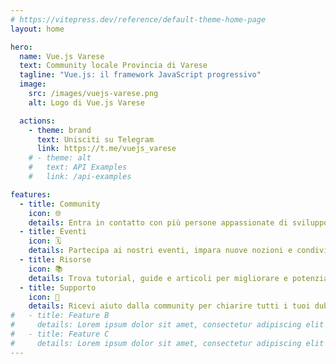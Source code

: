 ```yaml
---
# https://vitepress.dev/reference/default-theme-home-page
layout: home

hero:
  name: Vue.js Varese
  text: Community locale Provincia di Varese
  tagline: "Vue.js: il framework JavaScript progressivo"
  image:
    src: /images/vuejs-varese.png
    alt: Logo di Vue.js Varese

  actions:
    - theme: brand
      text: Unisciti su Telegram
      link: https://t.me/vuejs_varese
    # - theme: alt
    #   text: API Examples
    #   link: /api-examples

features:
  - title: Community
    icon: 🌐
    details: Entra in contatto con più persone appassionate di sviluppo web della provincia e dintorni.
  - title: Eventi
    icon: 🗓️
    details: Partecipa ai nostri eventi, impara nuove nozioni e condividi le tue conoscenze con la community.
  - title: Risorse
    icon: 📚
    details: Trova tutorial, guide e articoli per migliorare e potenziare il tuo sviluppo web usando Vue.js.
  - title: Supporto
    icon: 🤝
    details: Ricevi aiuto dalla community per chiarire tutti i tuoi dubbi e risolvere eventuali problemi.
#   - title: Feature B
#     details: Lorem ipsum dolor sit amet, consectetur adipiscing elit
#   - title: Feature C
#     details: Lorem ipsum dolor sit amet, consectetur adipiscing elit
---
```


